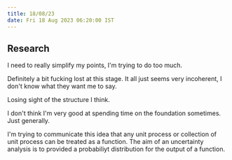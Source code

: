 ```yaml
---
title: 18/08/23
date: Fri 18 Aug 2023 06:20:00 IST
---
```


## Research

I need to really simplify my points, I'm trying to do too much.

Definitely a bit fucking lost at this stage. It all just seems very incoherent, I don't know what they want me to say.

Losing sight of the structure I think.

I don't think I'm very good at spending time on the foundation sometimes. Just generally.

I'm trying to communicate this idea that any unit process or collection of unit process can be treated as a function.
The aim of an uncertainty analysis is to provided a probabiliyt distribution for the output of a function.
